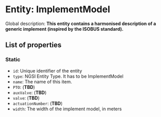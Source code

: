 Entity: ImplementModel 
================
 
Global description: **This entity contains a harmonised description of a generic implement (inspired by the ISOBUS standard).** 

## List of properties 

### Static

- `id`: Unique identifier of the entity 
- `type`: NGSI Entity Type. It has to be ImplementModel 
- `name`: The name of this item. 
- `PTO`: (**TBD**)
- `auxValve`: (**TBD**)
- `valve`: (**TBD**)
- `actuationNumber`: (**TBD**)
- `width`: The width of the implement model, in meters
